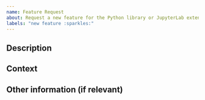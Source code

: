 ```yaml
---
name: Feature Request
about: Request a new feature for the Python library or JupyterLab extension
labels: "new feature :sparkles:"
---
```


<!--
Thank you for helping us improve our product.
Before creating a feature request, please ensure that the feature does not already exist.
-->

## Description

<!--
Describe the new feature clearly and concisely.
-->

## Context

<!--
Please describe the use-case and context which justify the need for this feature.
For example, solving a client's use case with the Python library.
-->

## Other information (if relevant)

<!--
Please provide any other useful information for the feature request.
For instance a Python notebook, with a sample data set, illustrating where the feature would be needed. This can be useful for us to test it once it's ready.
-->
